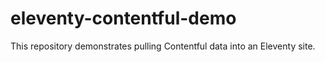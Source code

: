 # eleventy-contentful-demo

This repository demonstrates pulling Contentful data into an Eleventy site.

